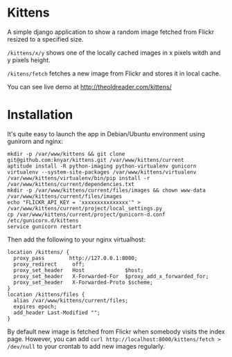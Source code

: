 Kittens
=======

A simple django application to show a random image fetched from Flickr resized to a specified size.

`/kittens/x/y` shows one of the locally cached images in x pixels witdh and y pixels height.

`/kitens/fetch` fetches a new image from Flickr and stores it in local cache.

You can see live demo at http://theoldreader.com/kittens/

Installation
============

It's quite easy to launch the app in Debian/Ubuntu environment using gunirorn and nginx:

    mkdir -p /var/www/kittens && git clone git@github.com:knyar/kittens.git /var/www/kittens/current
    aptitude install -R python-imaging python-virtualenv gunicorn
    virtualenv --system-site-packages /var/www/kittens/virtualenv
    /var/www/kittens/virtualenv/bin/pip install -r /var/www/kittens/current/dependencies.txt
    mkdir -p /var/www/kittens/current/files/images && chown www-data /var/www/kittens/current/files/images
    echo "FLICKR_API_KEY = 'xxxxxxxxxxxxxxx'" > /var/www/kittens/current/project/local_settings.py
    cp /var/www/kittens/current/project/gunicorn-d.conf /etc/gunicorn.d/kittens
    service gunicorn restart

Then add the following to your nginx virtualhost:

    location /kittens/ {
      proxy_pass        http://127.0.0.1:8000;
      proxy_redirect     off;
      proxy_set_header   Host             $host;
      proxy_set_header   X-Forwarded-For  $proxy_add_x_forwarded_for;
      proxy_set_header   X-Forwarded-Proto $scheme;
    }
    location /kittens/files {
      alias /var/www/kittens/current/files;
      expires epoch;
      add_header Last-Modified "";
    }

By default new image is fetched from Flickr when somebody visits the index page. However, you can add `curl http://localhost:8000/kittens/fetch > /dev/null` to your crontab to add new images regularly.

